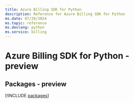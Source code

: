 ```yaml
---
title: Azure Billing SDK for Python
description: Reference for Azure Billing SDK for Python
ms.date: 07/29/2024
ms.topic: reference
ms.devlang: python
ms.service: billing
---
```

# Azure Billing SDK for Python - preview
## Packages - preview
[!INCLUDE [packages](billing-index.md)]